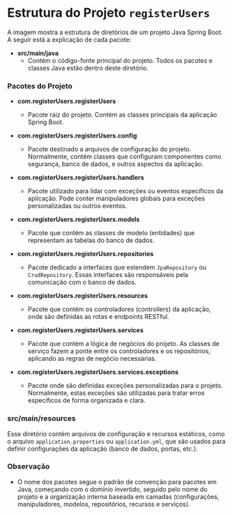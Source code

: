# Estrutura do Projeto `registerUsers`

A imagem mostra a estrutura de diretórios de um projeto Java Spring Boot. A seguir está a explicação de cada pacote:

- **src/main/java**
  - Contém o código-fonte principal do projeto. Todos os pacotes e classes Java estão dentro deste diretório.

### Pacotes do Projeto

- **com.registerUsers.registerUsers**
  - Pacote raiz do projeto. Contém as classes principais da aplicação Spring Boot.

- **com.registerUsers.registerUsers.config**
  - Pacote destinado a arquivos de configuração do projeto. Normalmente, contém classes que configuram componentes como segurança, banco de dados, e outros aspectos da aplicação.

- **com.registerUsers.registerUsers.handlers**
  - Pacote utilizado para lidar com exceções ou eventos específicos da aplicação. Pode conter manipuladores globais para exceções personalizadas ou outros eventos.

- **com.registerUsers.registerUsers.models**
  - Pacote que contém as classes de modelo (entidades) que representam as tabelas do banco de dados.

- **com.registerUsers.registerUsers.repositories**
  - Pacote dedicado a interfaces que estendem `JpaRepository` ou `CrudRepository`. Essas interfaces são responsáveis pela comunicação com o banco de dados.

- **com.registerUsers.registerUsers.resources**
  - Pacote que contém os controladores (controllers) da aplicação, onde são definidas as rotas e endpoints RESTful.

- **com.registerUsers.registerUsers.services**
  - Pacote que contém a lógica de negócios do projeto. As classes de serviço fazem a ponte entre os controladores e os repositórios, aplicando as regras de negócio necessárias.

- **com.registerUsers.registerUsers.services.exceptions**
  - Pacote onde são definidas exceções personalizadas para o projeto. Normalmente, estas exceções são utilizadas para tratar erros específicos de forma organizada e clara.

### src/main/resources

Esse diretório contém arquivos de configuração e recursos estáticos, como o arquivo `application.properties` ou `application.yml`, que são usados para definir configurações da aplicação (banco de dados, portas, etc.).

### Observação

- O nome dos pacotes segue o padrão de convenção para pacotes em Java, começando com o domínio invertido, seguido pelo nome do projeto e a organização interna baseada em camadas (configurações, manipuladores, modelos, repositórios, recursos e serviços).
